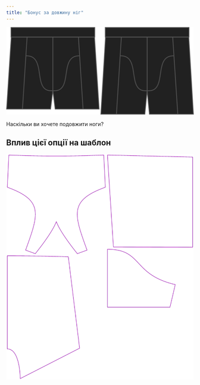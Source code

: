 ```yaml
---
title: "Бонус за довжину ніг"
---
```


![Опція бонусу за ногу на Брюса](./legbonus.svg)

Наскільки ви хочете подовжити ноги?

## Вплив цієї опції на шаблон

![На цьому зображенні показано вплив цієї опції шляхом накладання декількох варіантів, які мають різне значення для цієї опції](bruce_legbonus_sample.svg "Вплив цієї опції на шаблон")
